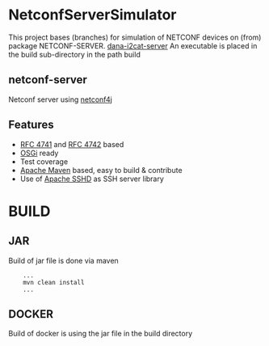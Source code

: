 NetconfServerSimulator
======================

This project bases (branches) for simulation of NETCONF devices on (from) package NETCONF-SERVER.
[dana-i2cat-server](https://github.com/dana-i2cat/netconf-server)
An executable is placed in the build sub-directory in the path build

netconf-server
--------------

Netconf server using [netconf4j](https://github.com/dana-i2cat/netconf4j)


Features
--------
 * [RFC 4741](http://tools.ietf.org/html/rfc4741) and [RFC 4742](http://tools.ietf.org/html/rfc4742) based
 * [OSGi](http://www.osgi.org/Main/HomePage) ready
 * Test coverage
 * [Apache Maven](http://maven.apache.org/) based, easy to build & contribute
 * Use of [Apache SSHD](http://mina.apache.org/sshd-project/) as SSH server library

BUILD
=====

JAR
---
Build of jar file is done via maven

        ...
        mvn clean install
        ...

DOCKER
------
Build of docker is using the jar file in the build directory

